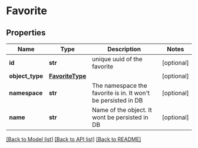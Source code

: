# Favorite

## Properties
Name | Type | Description | Notes
------------ | ------------- | ------------- | -------------
**id** | **str** | unique uuid of the favorite  | [optional] 
**object_type** | [**FavoriteType**](FavoriteType.md) |  | [optional] 
**namespace** | **str** | The namespace the favorite is in. It won&#39;t be persisted in DB | [optional] 
**name** | **str** | Name of the object. It wont be persisted in DB | [optional] 

[[Back to Model list]](../README.md#documentation-for-models) [[Back to API list]](../README.md#documentation-for-api-endpoints) [[Back to README]](../README.md)


